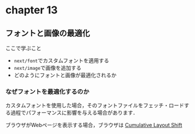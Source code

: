 # chapter 13
## フォントと画像の最適化

ここで学ぶこと
- `next/font`でカスタムフォントを適用する
- `next/image`で画像を追加する
- どのようにフォントと画像が最適化されるか

### なぜフォントを最適化するのか
カスタムフォントを使用した場合，そのフォントファイルをフェッチ・ロードする過程でパフォーマンスに影響を与える場合があります．

ブラウザがWebページを表示する場合，ブラウザは
[Cumulative Layout Shift][link:Cumulative_Layout_Shift]




[link:Cumulative_Layout_Shift]: https://web.dev/articles/cls?hl=ja